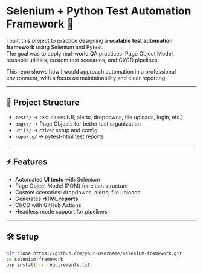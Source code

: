 # Selenium + Python Test Automation Framework 🚀

I built this project to practice designing a **scalable test automation framework** using Selenium and Pytest.  
The goal was to apply real-world QA practices: Page Object Model, reusable utilities, custom test scenarios, and CI/CD pipelines.  

This repo shows how I would approach automation in a professional environment, with a focus on maintainability and clear reporting.

---

## 📂 Project Structure
- `tests/` → test cases (UI, alerts, dropdowns, file uploads, login, etc.)
- `pages/` → Page Objects for better test organization
- `utils/` → driver setup and config
- `reports/` → pytest-html test reports

---

## ⚡ Features
- Automated **UI tests** with Selenium
- Page Object Model (POM) for clean structure
- Custom scenarios: dropdowns, alerts, file uploads
- Generates **HTML reports**
- CI/CD with GitHub Actions
- Headless mode support for pipelines

---

## 🛠️ Setup
```bash
git clone https://github.com/your-username/selenium-framework.git
cd selenium-framework
pip install -r requirements.txt
